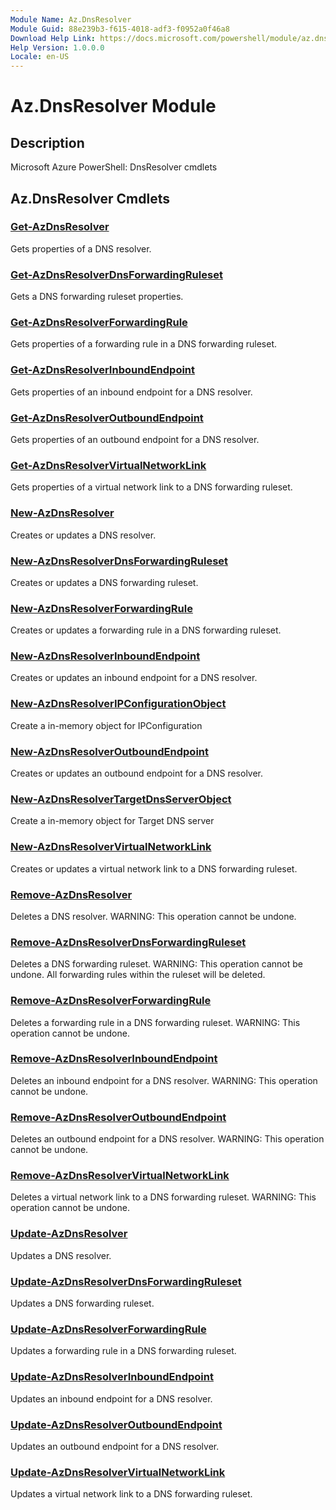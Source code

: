```yaml
---
Module Name: Az.DnsResolver
Module Guid: 88e239b3-f615-4018-adf3-f0952a0f46a8
Download Help Link: https://docs.microsoft.com/powershell/module/az.dnsresolver
Help Version: 1.0.0.0
Locale: en-US
---
```


# Az.DnsResolver Module
## Description
Microsoft Azure PowerShell: DnsResolver cmdlets

## Az.DnsResolver Cmdlets
### [Get-AzDnsResolver](Get-AzDnsResolver.md)
Gets properties of a DNS resolver.

### [Get-AzDnsResolverDnsForwardingRuleset](Get-AzDnsResolverDnsForwardingRuleset.md)
Gets a DNS forwarding ruleset properties.

### [Get-AzDnsResolverForwardingRule](Get-AzDnsResolverForwardingRule.md)
Gets properties of a forwarding rule in a DNS forwarding ruleset.

### [Get-AzDnsResolverInboundEndpoint](Get-AzDnsResolverInboundEndpoint.md)
Gets properties of an inbound endpoint for a DNS resolver.

### [Get-AzDnsResolverOutboundEndpoint](Get-AzDnsResolverOutboundEndpoint.md)
Gets properties of an outbound endpoint for a DNS resolver.

### [Get-AzDnsResolverVirtualNetworkLink](Get-AzDnsResolverVirtualNetworkLink.md)
Gets properties of a virtual network link to a DNS forwarding ruleset.

### [New-AzDnsResolver](New-AzDnsResolver.md)
Creates or updates a DNS resolver.

### [New-AzDnsResolverDnsForwardingRuleset](New-AzDnsResolverDnsForwardingRuleset.md)
Creates or updates a DNS forwarding ruleset.

### [New-AzDnsResolverForwardingRule](New-AzDnsResolverForwardingRule.md)
Creates or updates a forwarding rule in a DNS forwarding ruleset.

### [New-AzDnsResolverInboundEndpoint](New-AzDnsResolverInboundEndpoint.md)
Creates or updates an inbound endpoint for a DNS resolver.

### [New-AzDnsResolverIPConfigurationObject](New-AzDnsResolverIPConfigurationObject.md)
Create a in-memory object for IPConfiguration

### [New-AzDnsResolverOutboundEndpoint](New-AzDnsResolverOutboundEndpoint.md)
Creates or updates an outbound endpoint for a DNS resolver.

### [New-AzDnsResolverTargetDnsServerObject](New-AzDnsResolverTargetDnsServerObject.md)
Create a in-memory object for Target DNS server

### [New-AzDnsResolverVirtualNetworkLink](New-AzDnsResolverVirtualNetworkLink.md)
Creates or updates a virtual network link to a DNS forwarding ruleset.

### [Remove-AzDnsResolver](Remove-AzDnsResolver.md)
Deletes a DNS resolver.
WARNING: This operation cannot be undone.

### [Remove-AzDnsResolverDnsForwardingRuleset](Remove-AzDnsResolverDnsForwardingRuleset.md)
Deletes a DNS forwarding ruleset.
WARNING: This operation cannot be undone.
All forwarding rules within the ruleset will be deleted.

### [Remove-AzDnsResolverForwardingRule](Remove-AzDnsResolverForwardingRule.md)
Deletes a forwarding rule in a DNS forwarding ruleset.
WARNING: This operation cannot be undone.

### [Remove-AzDnsResolverInboundEndpoint](Remove-AzDnsResolverInboundEndpoint.md)
Deletes an inbound endpoint for a DNS resolver.
WARNING: This operation cannot be undone.

### [Remove-AzDnsResolverOutboundEndpoint](Remove-AzDnsResolverOutboundEndpoint.md)
Deletes an outbound endpoint for a DNS resolver.
WARNING: This operation cannot be undone.

### [Remove-AzDnsResolverVirtualNetworkLink](Remove-AzDnsResolverVirtualNetworkLink.md)
Deletes a virtual network link to a DNS forwarding ruleset.
WARNING: This operation cannot be undone.

### [Update-AzDnsResolver](Update-AzDnsResolver.md)
Updates a DNS resolver.

### [Update-AzDnsResolverDnsForwardingRuleset](Update-AzDnsResolverDnsForwardingRuleset.md)
Updates a DNS forwarding ruleset.

### [Update-AzDnsResolverForwardingRule](Update-AzDnsResolverForwardingRule.md)
Updates a forwarding rule in a DNS forwarding ruleset.

### [Update-AzDnsResolverInboundEndpoint](Update-AzDnsResolverInboundEndpoint.md)
Updates an inbound endpoint for a DNS resolver.

### [Update-AzDnsResolverOutboundEndpoint](Update-AzDnsResolverOutboundEndpoint.md)
Updates an outbound endpoint for a DNS resolver.

### [Update-AzDnsResolverVirtualNetworkLink](Update-AzDnsResolverVirtualNetworkLink.md)
Updates a virtual network link to a DNS forwarding ruleset.

